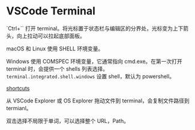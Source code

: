 # VSCode Terminal

`Ctrl+\`` 打开 terminal。将光标置于状态栏与编辑区的分界处，光标变为上下箭头，向上拉动可以拉起底部面板。

macOS 和 Linux 使用 SHELL 环境变量。

Windows 使用 COMSPEC 环境变量，它通常指向 cmd.exe。在第一次打开 terminal 时，会提供一个 shells 列表选择。`terminal.integrated.shell.windows` 设置 shell，默认为 powershell。

[shortcuts](https://code.visualstudio.com/docs/editor/integrated-terminal#_key-bindings)

从 VSCode Explorer 或 OS Explorer 拖动文件到 terminal，会复制文件路径到 termianl。

双击选择不局限于单词，可以选择整个 URL，Path。
